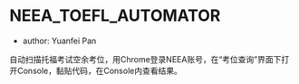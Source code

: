 # NEEA_TOEFL_AUTOMATOR

- author: Yuanfei Pan

自动扫描托福考试空余考位，用Chrome登录NEEA账号，在“考位查询”界面下打开Console，黏贴代码，在Console内查看结果。
